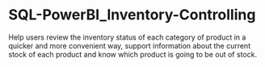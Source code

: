 # SQL-PowerBI_Inventory-Controlling
Help users review the inventory status of each category of product in a quicker and more convenient way, support information about the current stock of each product and know which product is going to be out of stock.
